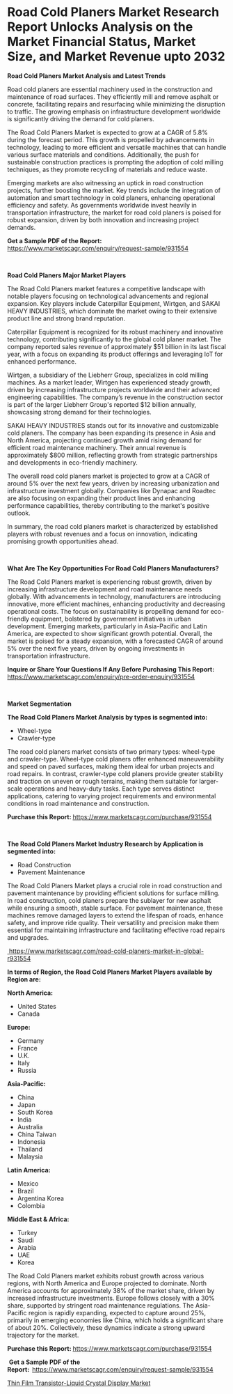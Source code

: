 <p><h1>Road Cold Planers Market Research Report Unlocks Analysis on the Market Financial Status, Market Size, and Market Revenue upto 2032</h1></p><p><strong>Road Cold Planers Market Analysis and Latest Trends</strong></p>
<p><p>Road cold planers are essential machinery used in the construction and maintenance of road surfaces. They efficiently mill and remove asphalt or concrete, facilitating repairs and resurfacing while minimizing the disruption to traffic. The growing emphasis on infrastructure development worldwide is significantly driving the demand for cold planers. </p><p>The Road Cold Planers Market is expected to grow at a CAGR of 5.8% during the forecast period. This growth is propelled by advancements in technology, leading to more efficient and versatile machines that can handle various surface materials and conditions. Additionally, the push for sustainable construction practices is prompting the adoption of cold milling techniques, as they promote recycling of materials and reduce waste. </p><p>Emerging markets are also witnessing an uptick in road construction projects, further boosting the market. Key trends include the integration of automation and smart technology in cold planers, enhancing operational efficiency and safety. As governments worldwide invest heavily in transportation infrastructure, the market for road cold planers is poised for robust expansion, driven by both innovation and increasing project demands.</p></p>
<p><strong>Get a Sample PDF of the Report:&nbsp;</strong> <a href="https://www.marketscagr.com/enquiry/request-sample/931554?utm_campaign=1889&utm_medium=2&utm_source=Github&utm_content=ia&utm_term=21032025&utm_id=road-cold-planers">https://www.marketscagr.com/enquiry/request-sample/931554</a></p>
<p>&nbsp;</p>
<p><strong>Road Cold Planers Major Market Players</strong></p>
<p><p>The Road Cold Planers market features a competitive landscape with notable players focusing on technological advancements and regional expansion. Key players include Caterpillar Equipment, Wirtgen, and SAKAI HEAVY INDUSTRIES, which dominate the market owing to their extensive product line and strong brand reputation.</p><p>Caterpillar Equipment is recognized for its robust machinery and innovative technology, contributing significantly to the global cold planer market. The company reported sales revenue of approximately $51 billion in its last fiscal year, with a focus on expanding its product offerings and leveraging IoT for enhanced performance.</p><p>Wirtgen, a subsidiary of the Liebherr Group, specializes in cold milling machines. As a market leader, Wirtgen has experienced steady growth, driven by increasing infrastructure projects worldwide and their advanced engineering capabilities. The company’s revenue in the construction sector is part of the larger Liebherr Group's reported $12 billion annually, showcasing strong demand for their technologies.</p><p>SAKAI HEAVY INDUSTRIES stands out for its innovative and customizable cold planers. The company has been expanding its presence in Asia and North America, projecting continued growth amid rising demand for efficient road maintenance machinery. Their annual revenue is approximately $800 million, reflecting growth from strategic partnerships and developments in eco-friendly machinery.</p><p>The overall road cold planers market is projected to grow at a CAGR of around 5% over the next few years, driven by increasing urbanization and infrastructure investment globally. Companies like Dynapac and Roadtec are also focusing on expanding their product lines and enhancing performance capabilities, thereby contributing to the market's positive outlook. </p><p>In summary, the road cold planers market is characterized by established players with robust revenues and a focus on innovation, indicating promising growth opportunities ahead.</p></p>
<p>&nbsp;</p>
<p><strong>What Are The Key Opportunities For Road Cold Planers Manufacturers?</strong></p>
<p><p>The Road Cold Planers market is experiencing robust growth, driven by increasing infrastructure development and road maintenance needs globally. With advancements in technology, manufacturers are introducing innovative, more efficient machines, enhancing productivity and decreasing operational costs. The focus on sustainability is propelling demand for eco-friendly equipment, bolstered by government initiatives in urban development. Emerging markets, particularly in Asia-Pacific and Latin America, are expected to show significant growth potential. Overall, the market is poised for a steady expansion, with a forecasted CAGR of around 5% over the next five years, driven by ongoing investments in transportation infrastructure.</p></p>
<p><strong>Inquire or Share Your Questions If Any Before Purchasing This Report:</strong> <a href="https://www.marketscagr.com/enquiry/pre-order-enquiry/931554?utm_campaign=1889&utm_medium=2&utm_source=Github&utm_content=ia&utm_term=21032025&utm_id=road-cold-planers">https://www.marketscagr.com/enquiry/pre-order-enquiry/931554</a></p>
<p>&nbsp;</p>
<p><strong>Market Segmentation</strong></p>
<p><strong>The Road Cold Planers Market Analysis by types is segmented into:</strong></p>
<p><ul><li>Wheel-type</li><li>Crawler-type</li></ul></p>
<p><p>The road cold planers market consists of two primary types: wheel-type and crawler-type. Wheel-type cold planers offer enhanced maneuverability and speed on paved surfaces, making them ideal for urban projects and road repairs. In contrast, crawler-type cold planers provide greater stability and traction on uneven or rough terrains, making them suitable for larger-scale operations and heavy-duty tasks. Each type serves distinct applications, catering to varying project requirements and environmental conditions in road maintenance and construction.</p></p>
<p><strong>Purchase this Report:&nbsp;</strong><a href="https://www.marketscagr.com/purchase/931554?utm_campaign=1889&utm_medium=2&utm_source=Github&utm_content=ia&utm_term=21032025&utm_id=road-cold-planers">https://www.marketscagr.com/purchase/931554</a></p>
<p>&nbsp;</p>
<p><strong>The Road Cold Planers Market Industry Research by Application is segmented into:</strong></p>
<p><ul><li>Road Construction</li><li>Pavement Maintenance</li></ul></p>
<p><p>The Road Cold Planers Market plays a crucial role in road construction and pavement maintenance by providing efficient solutions for surface milling. In road construction, cold planers prepare the sublayer for new asphalt while ensuring a smooth, stable surface. For pavement maintenance, these machines remove damaged layers to extend the lifespan of roads, enhance safety, and improve ride quality. Their versatility and precision make them essential for maintaining infrastructure and facilitating effective road repairs and upgrades.</p></p>
<p><a href="https://www.marketscagr.com/road-cold-planers-market-in-global-r931554?utm_campaign=1889&utm_medium=2&utm_source=Github&utm_content=ia&utm_term=21032025&utm_id=road-cold-planers">&nbsp;https://www.marketscagr.com/road-cold-planers-market-in-global-r931554</a></p>
<p><strong>In terms of Region, the Road Cold Planers Market Players available by Region are:</strong></p>
<p>
    <p> <strong> North America: </strong>
        <ul>
            <li>United States</li>
            <li>Canada</li>
        </ul>
        </p> 
    <p> <strong> Europe: </strong>
        <ul>
            <li>Germany</li>
            <li>France</li>
            <li>U.K.</li>
            <li>Italy</li>
            <li>Russia</li>
        </ul>
        </p> 
    <p> <strong> Asia-Pacific: </strong>
        <ul>
            <li>China</li>
            <li>Japan</li>
            <li>South Korea</li>
            <li>India</li>
            <li>Australia</li>
            <li>China Taiwan</li>
            <li>Indonesia</li>
            <li>Thailand</li>
            <li>Malaysia</li>
        </ul>
        </p> 
    <p> <strong> Latin America: </strong>
        <ul>
            <li>Mexico</li>
            <li>Brazil</li>
            <li>Argentina Korea</li>
            <li>Colombia</li>
        </ul>
        </p> 
    <p> <strong> Middle East & Africa: </strong>
        <ul>
            <li>Turkey</li>
            <li>Saudi</li>
            <li>Arabia</li>
            <li>UAE</li>
            <li>Korea</li>
        </ul>
    </p>
    </p>
<p><p>The Road Cold Planers market exhibits robust growth across various regions, with North America and Europe projected to dominate. North America accounts for approximately 38% of the market share, driven by increased infrastructure investments. Europe follows closely with a 30% share, supported by stringent road maintenance regulations. The Asia-Pacific region is rapidly expanding, expected to capture around 25%, primarily in emerging economies like China, which holds a significant share of about 20%. Collectively, these dynamics indicate a strong upward trajectory for the market.</p></p>
<p><strong>Purchase this Report: </strong><a href="https://www.marketscagr.com/purchase/931554?utm_campaign=1889&utm_medium=2&utm_source=Github&utm_content=ia&utm_term=21032025&utm_id=road-cold-planers">https://www.marketscagr.com/purchase/931554</a></p>
<p>&nbsp;<strong>Get a Sample PDF of the Report:&nbsp;&nbsp;</strong><a href="https://www.marketscagr.com/enquiry/request-sample/931554?utm_campaign=1889&utm_medium=2&utm_source=Github&utm_content=ia&utm_term=21032025&utm_id=road-cold-planers">https://www.marketscagr.com/enquiry/request-sample/931554</a></p>
<p><strong></strong></p>
<p><p><a href="https://github.com/globismark/Market-Research-Report-List-6/blob/main/thin-film-transistor-liquid-crystal-display-market.md?utm_campaign=1889&utm_medium=2&utm_source=Github&utm_content=ia&utm_term=21032025&utm_id=road-cold-planers">Thin Film Transistor-Liquid Crystal Display Market</a></p></p>